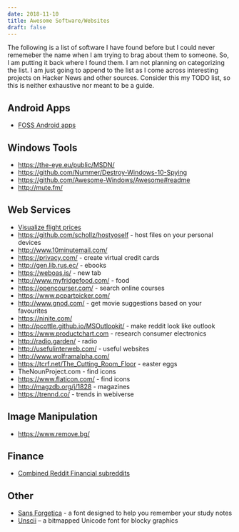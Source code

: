 ```yaml
---
date: 2018-11-10
title: Awesome Software/Websites
draft: false
---
```


The following is a list of software I have found before but I could never rememeber the name when I am trying to brag about them to someone. So, I am putting it back where I found them. I am not planning on categorizing the list. I am just going to append to the list as I come across interesting projects on Hacker News and other sources. Consider this my TODO list, so this is neither exhaustive nor meant to be a guide.
 
## Android Apps
* [FOSS Android apps](https://gitlab.com/Ashpex/android-FOSS-apps)

## Windows Tools
* https://the-eye.eu/public/MSDN/
* https://github.com/Nummer/Destroy-Windows-10-Spying
* https://github.com/Awesome-Windows/Awesome#readme
* http://mute.fm/ 
 
## Web Services
* [Visualize flight prices](https://greatescape.co)
* https://github.com/schollz/hostyoself - host files on your personal devices 
* http://www.10minutemail.com/
* https://privacy.com/ - create virtual credit cards
* http://gen.lib.rus.ec/ - ebooks
* https://weboas.is/ - new tab
* http://www.myfridgefood.com/ - food
* https://opencourser.com/ - search online courses
* https://www.pcpartpicker.com/
* http://www.gnod.com/ - get movie suggestions based on your favourites
* https://ninite.com/
* http://pcottle.github.io/MSOutlookit/ - make reddit look like outlook
* https://www.productchart.com - research consumer electronics
* http://radio.garden/ - radio
* http://usefulinterweb.com/ - useful websites
* http://www.wolframalpha.com/
* https://tcrf.net/The_Cutting_Room_Floor - easter eggs 
* TheNounProject.com - find icons
* https://www.flaticon.com/ - find icons
* http://magzdb.org/j/1828 - magazines
* https://trennd.co/ - trends in webiverse

## Image Manipulation
* https://www.remove.bg/

## Finance
* [Combined Reddit Financial subreddits](https://www.reddit.com/user/ikonoclasm/m/financialsubreddits)

## Other
* [Sans Forgetica](http://sansforgetica.rmit/) - a font designed to help you remember your study notes
* [Unscii](http://pelulamu.net/unscii/) – a bitmapped Unicode font for blocky graphics



